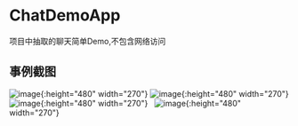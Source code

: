 # ChatDemoApp
项目中抽取的聊天简单Demo,不包含网络访问

## 事例截图
![image](https://github.com/pengliangAndroid/ChatDemoApp/blob/master/screenshot/1.jpg){:height="480" width="270"}
![image](https://github.com/pengliangAndroid/ChatDemoApp/blob/master/screenshot/2.jpg){:height="480" width="270"} 
![image](https://github.com/pengliangAndroid/ChatDemoApp/blob/master/screenshot/3.jpg){:height="480" width="270"}  
![image](https://github.com/pengliangAndroid/ChatDemoApp/blob/master/screenshot/4.jpg){:height="480" width="270"}  
